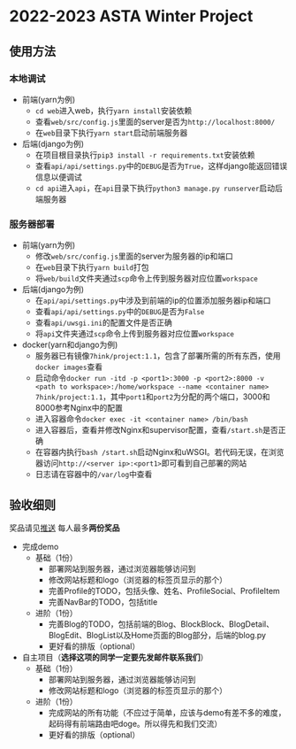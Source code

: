 # 2022-2023 ASTA Winter Project
## 使用方法
### 本地调试
- 前端(yarn为例)
  - `cd web`进入web，执行`yarn install`安装依赖
  - 查看`web/src/config.js`里面的server是否为`http://localhost:8000/`
  - 在`web`目录下执行`yarn start`启动前端服务器
- 后端(django为例)
  - 在项目根目录执行`pip3 install -r requirements.txt`安装依赖
  - 查看`api/api/settings.py`中的`DEBUG`是否为`True`，这样django能返回错误信息以便调试
  - `cd api`进入`api`，在`api`目录下执行`python3 manage.py runserver`启动后端服务器
### 服务器部署
- 前端(yarn为例)
  - 修改`web/src/config.js`里面的server为服务器的ip和端口
  - 在`web`目录下执行`yarn build`打包
  - 将`web/build`文件夹通过`scp`命令上传到服务器对应位置`workspace`
- 后端(django为例)
  - 在`api/api/settings.py`中涉及到前端的ip的位置添加服务器ip和端口
  - 查看`api/api/settings.py`中的`DEBUG`是否为`False`
  - 查看`api/uwsgi.ini`的配置文件是否正确
  - 将`api`文件夹通过`scp`命令上传到服务器对应位置`workspace`
- docker(yarn和django为例)
  - 服务器已有镜像`7hink/project:1.1`，包含了部署所需的所有东西，使用`docker images`查看
  - 启动命令`docker run -itd -p <port1>:3000 -p <port2>:8000 -v <path to workspace>:/home/workspace --name <container name> 7hink/project:1.1`，其中`port1`和`port2`为分配的两个端口，3000和8000参考Nginx中的配置
  - 进入容器命令`docker exec -it <container name> /bin/bash`
  - 进入容器后，查看并修改Nginx和supervisor配置，查看`/start.sh`是否正确
  - 在容器内执行`bash /start.sh`启动Nginx和uWSGI。若代码无误，在浏览器访问`http://<server ip>:<port1>`即可看到自己部署的网站
  - 日志请在容器中的`/var/log`中查看
## 验收细则
奖品请见[推送](https://mp.weixin.qq.com/s/BKhEWF5gK_yn76wJ1C8PgQ)
每人最多**两份奖品**
- 完成demo
  - 基础（1份）
    - 部署网站到服务器，通过浏览器能够访问到
    - 修改网站标题和logo（浏览器的标签页显示的那个）
    - 完善Profile的TODO，包括头像、姓名、ProfileSocial、ProfileItem
    - 完善NavBar的TODO，包括title
  - 进阶（1份）
    - 完善Blog的TODO，包括前端的Blog、BlockBlock、BlogDetail、BlogEdit、BlogList以及Home页面的Blog部分，后端的blog.py
    - 更好看的排版（optional）
- 自主项目（**选择这项的同学一定要先发邮件联系我们**）
  - 基础（1份）
    - 部署网站到服务器，通过浏览器能够访问到
    - 修改网站标题和logo（浏览器的标签页显示的那个）
  - 进阶（1份）
    - 完成网站的所有功能（不应过于简单，应该与demo有差不多的难度，起码得有前端路由吧doge。所以得先和我们交流）
    - 更好看的排版（optional）
